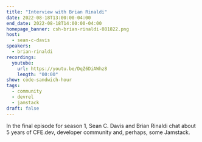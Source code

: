 ```yaml
---
title: "Interview with Brian Rinaldi"
date: 2022-08-18T13:00:00-04:00
end_date: 2022-08-18T14:00:00-04:00
homepage_banner: csh-brian-rinaldi-081822.png
host:
  - sean-c-davis
speakers:
  - brian-rinaldi
recordings:
  youtube:
    url: https://youtu.be/DqZ6DiAWhz8
    length: "00:00"
show: code-sandwich-hour
tags:
  - community
  - devrel
  - jamstack
draft: false
---
```


In the final episode for season 1, Sean C. Davis and Brian Rinaldi chat about 5 years of CFE.dev, developer community and, perhaps, some Jamstack.
